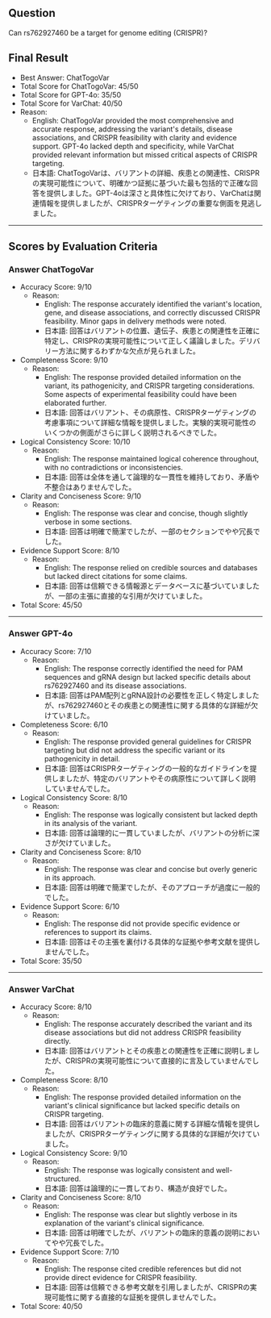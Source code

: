 ## Question

Can rs762927460 be a target for genome editing (CRISPR)?

## Final Result

- Best Answer: ChatTogoVar
- Total Score for ChatTogoVar: 45/50
- Total Score for GPT-4o: 35/50
- Total Score for VarChat: 40/50
- Reason:
  - English: ChatTogoVar provided the most comprehensive and accurate response, addressing the variant's details, disease associations, and CRISPR feasibility with clarity and evidence support. GPT-4o lacked depth and specificity, while VarChat provided relevant information but missed critical aspects of CRISPR targeting.
  - 日本語: ChatTogoVarは、バリアントの詳細、疾患との関連性、CRISPRの実現可能性について、明確かつ証拠に基づいた最も包括的で正確な回答を提供しました。GPT-4oは深さと具体性に欠けており、VarChatは関連情報を提供しましたが、CRISPRターゲティングの重要な側面を見逃しました。

---

## Scores by Evaluation Criteria

### Answer ChatTogoVar
- Accuracy Score: 9/10
  - Reason: 
    - English: The response accurately identified the variant's location, gene, and disease associations, and correctly discussed CRISPR feasibility. Minor gaps in delivery methods were noted.
    - 日本語: 回答はバリアントの位置、遺伝子、疾患との関連性を正確に特定し、CRISPRの実現可能性について正しく議論しました。デリバリー方法に関するわずかな欠点が見られました。
- Completeness Score: 9/10
  - Reason: 
    - English: The response provided detailed information on the variant, its pathogenicity, and CRISPR targeting considerations. Some aspects of experimental feasibility could have been elaborated further.
    - 日本語: 回答はバリアント、その病原性、CRISPRターゲティングの考慮事項について詳細な情報を提供しました。実験的実現可能性のいくつかの側面がさらに詳しく説明されるべきでした。
- Logical Consistency Score: 10/10
  - Reason: 
    - English: The response maintained logical coherence throughout, with no contradictions or inconsistencies.
    - 日本語: 回答は全体を通して論理的な一貫性を維持しており、矛盾や不整合はありませんでした。
- Clarity and Conciseness Score: 9/10
  - Reason: 
    - English: The response was clear and concise, though slightly verbose in some sections.
    - 日本語: 回答は明確で簡潔でしたが、一部のセクションでやや冗長でした。
- Evidence Support Score: 8/10
  - Reason: 
    - English: The response relied on credible sources and databases but lacked direct citations for some claims.
    - 日本語: 回答は信頼できる情報源とデータベースに基づいていましたが、一部の主張に直接的な引用が欠けていました。
- Total Score: 45/50

---

### Answer GPT-4o
- Accuracy Score: 7/10
  - Reason: 
    - English: The response correctly identified the need for PAM sequences and gRNA design but lacked specific details about rs762927460 and its disease associations.
    - 日本語: 回答はPAM配列とgRNA設計の必要性を正しく特定しましたが、rs762927460とその疾患との関連性に関する具体的な詳細が欠けていました。
- Completeness Score: 6/10
  - Reason: 
    - English: The response provided general guidelines for CRISPR targeting but did not address the specific variant or its pathogenicity in detail.
    - 日本語: 回答はCRISPRターゲティングの一般的なガイドラインを提供しましたが、特定のバリアントやその病原性について詳しく説明していませんでした。
- Logical Consistency Score: 8/10
  - Reason: 
    - English: The response was logically consistent but lacked depth in its analysis of the variant.
    - 日本語: 回答は論理的に一貫していましたが、バリアントの分析に深さが欠けていました。
- Clarity and Conciseness Score: 8/10
  - Reason: 
    - English: The response was clear and concise but overly generic in its approach.
    - 日本語: 回答は明確で簡潔でしたが、そのアプローチが過度に一般的でした。
- Evidence Support Score: 6/10
  - Reason: 
    - English: The response did not provide specific evidence or references to support its claims.
    - 日本語: 回答はその主張を裏付ける具体的な証拠や参考文献を提供しませんでした。
- Total Score: 35/50

---

### Answer VarChat
- Accuracy Score: 8/10
  - Reason: 
    - English: The response accurately described the variant and its disease associations but did not address CRISPR feasibility directly.
    - 日本語: 回答はバリアントとその疾患との関連性を正確に説明しましたが、CRISPRの実現可能性について直接的に言及していませんでした。
- Completeness Score: 8/10
  - Reason: 
    - English: The response provided detailed information on the variant's clinical significance but lacked specific details on CRISPR targeting.
    - 日本語: 回答はバリアントの臨床的意義に関する詳細な情報を提供しましたが、CRISPRターゲティングに関する具体的な詳細が欠けていました。
- Logical Consistency Score: 9/10
  - Reason: 
    - English: The response was logically consistent and well-structured.
    - 日本語: 回答は論理的に一貫しており、構造が良好でした。
- Clarity and Conciseness Score: 8/10
  - Reason: 
    - English: The response was clear but slightly verbose in its explanation of the variant's clinical significance.
    - 日本語: 回答は明確でしたが、バリアントの臨床的意義の説明においてやや冗長でした。
- Evidence Support Score: 7/10
  - Reason: 
    - English: The response cited credible references but did not provide direct evidence for CRISPR feasibility.
    - 日本語: 回答は信頼できる参考文献を引用しましたが、CRISPRの実現可能性に関する直接的な証拠を提供しませんでした。
- Total Score: 40/50